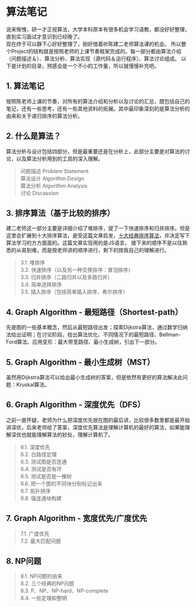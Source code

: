 # 算法笔记
说来惭愧，研一才正视算法，大学本科原本有很多机会学习请教，都没好好整理，直到实习面试才意识到已经晚了。  
现在终于可以静下心好好整理了，刚好借着听陈建二老师算法课的机会。
所以整个Project的结构就是按照老师的上课节奏框架完成的。每一部分都由算法介绍（问题描述＆）、算法分析、算法实现（源代码＆运行程序）、算法讨论组成。
以下是计划的目录，预感会是一个不小的工作量，所以就慢慢补充吧。  
## 1. 算法笔记
按照陈老师上课的节奏，对所有的算法介绍和分析以及讨论的汇总，既包括自己的笔记，还有一些思考，还有一些其他资料的拓展。其中最印象深刻的是算法分析的由来和关于递归排序的算法分析。
## 2. 什么是算法？
算法分析与设计包括四部分，但是最重要还是在分析上，此部分主要是对算法的讨论，以及算法分析用到的工具的深入理解。
> 问题描述 Problem Statement  
> 算法设计 Algorithm Design  
> 算法分析 Algorithm Analysis  
> 讨论 Discassion  
## 3. 排序算法（基于比较的排序）
建二老师这一部分主要是详细介绍了堆排序，提了一下快速排序和归并排序。但是这里会扩展到十大排序算法，是受这篇文章启发，[十大经典排序算法](https://www.cnblogs.com/onepixel/articles/7674659.html)，并决定写下算法学习的方方面面的。这篇文章实现用的是JS语言。  接下来的顺序不是以往熟悉的从易到难，而是按老师讲的顺序进行，剩下的按我自己的理解进行。
> 3.1. 堆排序   
> 3.2. 快速排序（以及另一种交换排序：冒泡排序）  
> 3.3. 归并排序（二路归并以及多路归并）  
> 3.4. 简单选择排序    
> 3.5. 插入排序（包括简单插入排序、希尔排序）  
## 4. Graph Algorithm - 最短路径（Shortest-path）
先是图的一些基本概念，然后从最短路径出发；探索Dijkstra算法，通过数学归纳法给出证明；在讨论阶段，给出算法优化、不同情况下的最短路径、Bellman-Ford算法、应用变形：最大带宽路径、最小生成树，引出下一部分。
## 5. Graph Algorithm - 最小生成树（MST）
虽然用Dijkstra算法可以给出最小生成树的答案，但是依然有更好的算法解决此问题：Kruskal算法。  
## 6. Graph Algorithm - 深度优先（DFS）
之前一直怀疑，老师为什么把深度优先放在图的最后讲，比较很多数里都是最开始讲深优，后来老师给了答案，深度优先算法是理解计算机的最好的算法，如果能理解深优也就能理解算法的妙处，理解计算机了。  
> 6.1. 深度优先  
> 6.2. 白路径定理  
> 6.3. 测试图是否连通  
> 6.4. 测试是否有环  
> 6.5. 测试是否是一棵树  
> 6.6. 把一个图的不同块分别标记出来  
> 6.7. 拓扑排序  
> 6.8. 强连通块构建  
## 7. Graph Algorithm - 宽度优先/广度优先
> 7.1. 广度优先  
> 7.2. 最大匹配问题  
## 8. NP问题
> 8.1. NP问题的由来  
> 8.2. 三个经典的NP问题  
> 8.3. P、NP、NP-hard、NP-complete  
> 8.4. 一些定理和整明  

